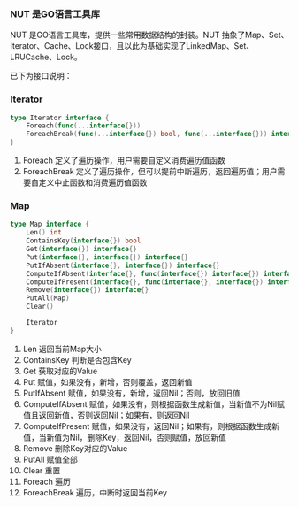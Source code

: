 ### NUT 是GO语言工具库

NUT 是GO语言工具库，提供一些常用数据结构的封装。NUT 抽象了Map、Set、Iterator、Cache、Lock接口，且以此为基础实现了LinkedMap、Set、LRUCache、Lock。

已下为接口说明：

### Iterator

```go
type Iterator interface {
	Foreach(func(...interface{}))
	ForeachBreak(func(...interface{}) bool, func(...interface{})) interface{}
}
```

1. Foreach            定义了遍历操作，用户需要自定义消费遍历值函数   
2. ForeachBreak  定义了遍历操作，但可以提前中断遍历，返回遍历值；用户需要自定义中止函数和消费遍历值函数  

### Map

```go
type Map interface {
	Len() int
	ContainsKey(interface{}) bool
	Get(interface{}) interface{}
	Put(interface{}, interface{}) interface{}
	PutIfAbsent(interface{}, interface{}) interface{}
	ComputeIfAbsent(interface{}, func(interface{}) interface{}) interface{}
	ComputeIfPresent(interface{}, func(interface{}, interface{}) interface{}) interface{}
	Remove(interface{}) interface{}
	PutAll(Map)
	Clear()

	Iterator
}
```

1. Len                        返回当前Map大小   
2. ContainsKey          判断是否包含Key 
3. Get                        获取对应的Value
4. Put                         赋值，如果没有，新增，否则覆盖，返回新值
5. PutIfAbsent           赋值，如果没有，新增，返回Nil；否则，放回旧值
6. ComputeIfAbsent  赋值，如果没有，则根据函数生成新值，当新值不为Nil赋值且返回新值，否则返回Nil；如果有，则返回Nil
7. ComputeIfPresent 赋值，如果没有，返回Nil；如果有，则根据函数生成新值，当新值为Nil，删除Key，返回Nil，否则赋值，放回新值
8. Remove                删除Key对应的Value
9. PutAll                    赋值全部
10. Clear                     重置 
11. Foreach                遍历
12. ForeachBreak       遍历，中断时返回当前Key

